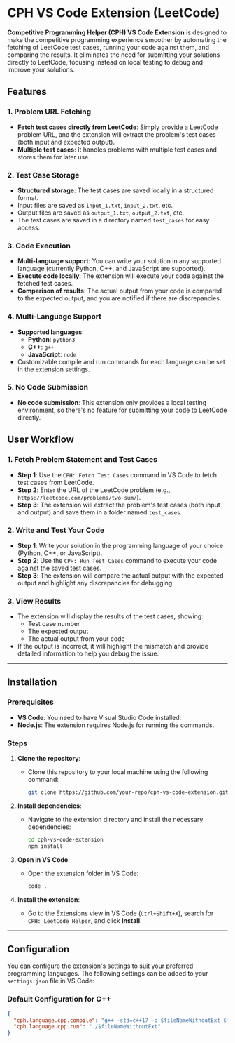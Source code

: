 # CPH VS Code Extension (LeetCode)

**Competitive Programming Helper (CPH) VS Code Extension** is designed to make the competitive programming experience smoother by automating the fetching of LeetCode test cases, running your code against them, and comparing the results. It eliminates the need for submitting your solutions directly to LeetCode, focusing instead on local testing to debug and improve your solutions.

## Features

### 1. **Problem URL Fetching**
   - **Fetch test cases directly from LeetCode**: Simply provide a LeetCode problem URL, and the extension will extract the problem's test cases (both input and expected output).
   - **Multiple test cases**: It handles problems with multiple test cases and stores them for later use.

### 2. **Test Case Storage**
   - **Structured storage**: The test cases are saved locally in a structured format.
   - Input files are saved as `input_1.txt`, `input_2.txt`, etc.
   - Output files are saved as `output_1.txt`, `output_2.txt`, etc.
   - The test cases are saved in a directory named `test_cases` for easy access.

### 3. **Code Execution**
   - **Multi-language support**: You can write your solution in any supported language (currently Python, C++, and JavaScript are supported).
   - **Execute code locally**: The extension will execute your code against the fetched test cases.
   - **Comparison of results**: The actual output from your code is compared to the expected output, and you are notified if there are discrepancies.

### 4. **Multi-Language Support**
   - **Supported languages**:
     - **Python**: `python3`
     - **C++**: `g++`
     - **JavaScript**: `node`
   - Customizable compile and run commands for each language can be set in the extension settings.

### 5. **No Code Submission**
   - **No code submission**: This extension only provides a local testing environment, so there's no feature for submitting your code to LeetCode directly.

## User Workflow

### 1. **Fetch Problem Statement and Test Cases**
   - **Step 1**: Use the `CPH: Fetch Test Cases` command in VS Code to fetch test cases from LeetCode.
   - **Step 2**: Enter the URL of the LeetCode problem (e.g., `https://leetcode.com/problems/two-sum/`).
   - **Step 3**: The extension will extract the problem's test cases (both input and output) and save them in a folder named `test_cases`.

### 2. **Write and Test Your Code**
   - **Step 1**: Write your solution in the programming language of your choice (Python, C++, or JavaScript).
   - **Step 2**: Use the `CPH: Run Test Cases` command to execute your code against the saved test cases.
   - **Step 3**: The extension will compare the actual output with the expected output and highlight any discrepancies for debugging.

### 3. **View Results**
   - The extension will display the results of the test cases, showing:
     - Test case number
     - The expected output
     - The actual output from your code
   - If the output is incorrect, it will highlight the mismatch and provide detailed information to help you debug the issue.

---

## Installation

### Prerequisites
- **VS Code**: You need to have Visual Studio Code installed.
- **Node.js**: The extension requires Node.js for running the commands.

### Steps
1. **Clone the repository**:
   - Clone this repository to your local machine using the following command:
     ```bash
     git clone https://github.com/your-repo/cph-vs-code-extension.git
     ```

2. **Install dependencies**:
   - Navigate to the extension directory and install the necessary dependencies:
     ```bash
     cd cph-vs-code-extension
     npm install
     ```

3. **Open in VS Code**:
   - Open the extension folder in VS Code:
     ```bash
     code .
     ```

4. **Install the extension**:
   - Go to the Extensions view in VS Code (`Ctrl+Shift+X`), search for `CPH: LeetCode Helper`, and click **Install**.

---

## Configuration

You can configure the extension's settings to suit your preferred programming languages. The following settings can be added to your `settings.json` file in VS Code:

### Default Configuration for C++

```json
{
  "cph.language.cpp.compile": "g++ -std=c++17 -o $fileNameWithoutExt $fileName",
  "cph.language.cpp.run": "./$fileNameWithoutExt"
}
